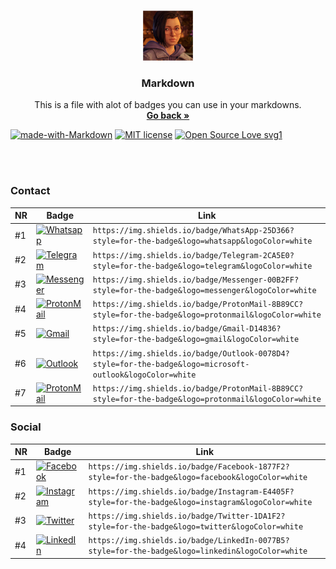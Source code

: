 <br />
<p align="center">
  <a href="https://github.com/Dark-LYNN/Dark-LYNN/Markdown">
    <img src="Image.png" alt="Logo" width="80" height="80">
  </a>

  <h3 align="center">Markdown</h3>

  <p align="center">
    This is a file with alot of badges you can use in your markdowns.
    <br />
    <a href="https://github.com/Dark-LYNN/Dark-LYNN/blob/main/Markdown/"><strong>Go back »</strong></a>
    <br />
    
  </p>

  [![made-with-Markdown](https://img.shields.io/badge/Made%20with-Markdown-1f425f.svg)](https://github.com/Dark-LYNN/Dark-LYNN/)
  [![MIT license](https://img.shields.io/badge/License-MIT-informational.svg)](https://github.com/Dark-LYNN/Dark-LYNN/)
  [![Open Source Love svg1](https://badges.frapsoft.com/os/v1/open-source.svg?v=103)](https://github.com/ellerbrock/open-source-badges/)

<br> </br>

### Contact

NR | Badge | Link
---|-------|-----|
#1 | [![Whatsapp](https://img.shields.io/badge/WhatsApp-25D366?style=for-the-badge&logo=whatsapp&logoColor=white)](https://github.com/Dark-LYNN/Dark-LYNN/blob/main/Markdown/Badges.md) | `https://img.shields.io/badge/WhatsApp-25D366?style=for-the-badge&logo=whatsapp&logoColor=white` |
#2 | [![Telegram](https://img.shields.io/badge/Telegram-2CA5E0?style=for-the-badge&logo=telegram&logoColor=white)](https://github.com/Dark-LYNN/Dark-LYNN/blob/main/Markdown/Badges.md) | `https://img.shields.io/badge/Telegram-2CA5E0?style=for-the-badge&logo=telegram&logoColor=white` |
#3 | [![Messenger](https://img.shields.io/badge/Messenger-00B2FF?style=for-the-badge&logo=messenger&logoColor=white)](https://github.com/Dark-LYNN/Dark-LYNN/blob/main/Markdown/Badges.md) | `https://img.shields.io/badge/Messenger-00B2FF?style=for-the-badge&logo=messenger&logoColor=white` |
#4 | [![ProtonMail](https://img.shields.io/badge/ProtonMail-8B89CC?style=for-the-badge&logo=protonmail&logoColor=white)](https://github.com/Dark-LYNN/Dark-LYNN/blob/main/Markdown/Badges.md) | `https://img.shields.io/badge/ProtonMail-8B89CC?style=for-the-badge&logo=protonmail&logoColor=white` |
#5 | [![Gmail](https://img.shields.io/badge/Gmail-D14836?style=for-the-badge&logo=gmail&logoColor=white)](https://github.com/Dark-LYNN/Dark-LYNN/blob/main/Markdown/Badges.md) | `https://img.shields.io/badge/Gmail-D14836?style=for-the-badge&logo=gmail&logoColor=white` |
#6 | [![Outlook](https://img.shields.io/badge/Outlook-0078D4?style=for-the-badge&logo=microsoft-outlook&logoColor=white)](https://github.com/Dark-LYNN/Dark-LYNN/blob/main/Markdown/Badges.md) | `https://img.shields.io/badge/Outlook-0078D4?style=for-the-badge&logo=microsoft-outlook&logoColor=white` |
#7 | [![ProtonMail](https://img.shields.io/badge/ProtonMail-8B89CC?style=for-the-badge&logo=protonmail&logoColor=white)](https://github.com/Dark-LYNN/Dark-LYNN/blob/main/Markdown/Badges.md) | `https://img.shields.io/badge/ProtonMail-8B89CC?style=for-the-badge&logo=protonmail&logoColor=white` |

### Social

NR | Badge | Link
---|-------|-----|
#1 | [![Facebook](https://img.shields.io/badge/Facebook-1877F2?style=for-the-badge&logo=facebook&logoColor=white)](https://github.com/Dark-LYNN/Dark-LYNN/blob/main/Markdown/Badges.md) | `https://img.shields.io/badge/Facebook-1877F2?style=for-the-badge&logo=facebook&logoColor=white` |
#2 | [![Instagram](https://img.shields.io/badge/Instagram-E4405F?style=for-the-badge&logo=instagram&logoColor=white)](https://github.com/Dark-LYNN/Dark-LYNN/blob/main/Markdown/Badges.md) | `https://img.shields.io/badge/Instagram-E4405F?style=for-the-badge&logo=instagram&logoColor=white` |
#3 | [![Twitter](https://img.shields.io/badge/Twitter-1DA1F2?style=for-the-badge&logo=twitter&logoColor=white)](https://github.com/Dark-LYNN/Dark-LYNN/blob/main/Markdown/Badges.md) | `https://img.shields.io/badge/Twitter-1DA1F2?style=for-the-badge&logo=twitter&logoColor=white` |
#4 | [![LinkedIn](https://img.shields.io/badge/LinkedIn-0077B5?style=for-the-badge&logo=linkedin&logoColor=white)](https://github.com/Dark-LYNN/Dark-LYNN/blob/main/Markdown/Badges.md) | `https://img.shields.io/badge/LinkedIn-0077B5?style=for-the-badge&logo=linkedin&logoColor=white` |
